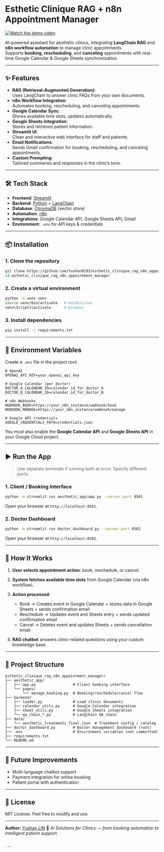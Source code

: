 # Esthetic Clinique RAG + n8n Appointment Manager

[![Watch the demo video](https://img.youtube.com/vi/RSWfQzccIQk/maxresdefault.jpg)](https://youtu.be/RSWfQzccIQk)

AI-powered assistant for aesthetic clinics, integrating **LangChain RAG** and **n8n workflow automation** to manage clinic appointments.  
Supports **booking**, **rescheduling**, and **canceling** appointments with real-time Google Calendar & Google Sheets synchronization.

---

## ✨ Features

- **RAG (Retrieval-Augmented Generation)**:  
  Uses LangChain to answer clinic FAQs from your own documents.
- **n8n Workflow Integration**:  
  Automates booking, rescheduling, and canceling appointments.
- **Google Calendar Sync**:  
  Shows available time slots, updates automatically.
- **Google Sheets Integration**:  
  Stores and retrieves patient information.
- **Streamlit UI**:  
  Clean and interactive web interface for staff and patients.
- **Email Notifications**:  
  Sends Gmail confirmation for booking, rescheduling, and canceling appointments.
- **Custom Prompting**:  
  Tailored summaries and responses in the clinic’s tone.

---

## 🛠 Tech Stack

- **Frontend**: [Streamlit](https://streamlit.io/)  
- **Backend**: [Python](https://www.python.org/) + [LangChain](https://www.langchain.com/)  
- **Database**: [ChromaDB](https://www.trychroma.com/) (vector store)  
- **Automation**: [n8n](https://n8n.io/)  
- **Integrations**: Google Calendar API, Google Sheets API, Gmail  
- **Environment**: `.env` for API keys & credentials

---

## 📦 Installation

### 1. Clone the repository
```bash
git clone https://github.com/Yushan9293/esthetic_clinique_rag_n8n_appointment_manager.git
cd esthetic_clinique_rag_n8n_appointment_manager
````

### 2. Create a virtual environment

```bash
python -m venv venv
source venv/bin/activate   # macOS/Linux
venv\Scripts\activate      # Windows
```

### 3. Install dependencies

```bash
pip install -r requirements.txt
```

---

## 🔑 Environment Variables

Create a `.env` file in the project root:

```env
# OpenAI
OPENAI_API_KEY=your_openai_api_key

# Google Calendar (per doctor)
DOCTOR_A_CALENDAR_ID=calendar_id_for_doctor_A
DOCTOR_B_CALENDAR_ID=calendar_id_for_doctor_B

# n8n Webhooks
WEBHOOK_BOOK=https://your_n8n_instance/webhook/book
WEBHOOK_MANAGE=https://your_n8n_instance/webhook/manage

# Google API credentials
GOOGLE_CREDENTIALS_PATH=credentials.json
```

You must also enable the **Google Calendar API** and **Google Sheets API** in your Google Cloud project.

---

## ▶️ Run the App

> Use separate terminals if running both at once. Specify different ports.

### 1. Client / Booking Interface

```bash
python -m streamlit run aesthetic_app/app.py --server.port 8501
```

Open your browser at `http://localhost:8501`.

### 2. Doctor Dashboard

```bash
python -m streamlit run doctor_dashboard.py --server.port 8502
```

Open your browser at `http://localhost:8502`.

---

## 🧩 How It Works

1. **User selects appointment action**: book, reschedule, or cancel.
2. **System fetches available time slots** from Google Calendar (via n8n workflow).
3. **Action processed**:

   * Book → Creates event in Google Calendar + stores data in Google Sheets + sends confirmation email
   * Reschedule → Updates event and Sheets entry + sends updated confirmation email
   * Cancel → Deletes event and updates Sheets + sends cancellation email
4. **RAG chatbot** answers clinic-related questions using your custom knowledge base.

---

## 📌 Project Structure

```
esthetic_clinique_rag_n8n_appointment_manager/
├── aesthetic_app/
│   ├── app.py                 # Client booking interface
│   └── pages/
│       └── manage_booking.py  # Booking/reschedule/cancel flow
├── backend/
│   ├── loader.py              # Load clinic documents
│   ├── calendar_utils.py      # Google Calendar integration
│   ├── sheet_utils.py         # Google Sheets integration
│   └── qa_chain_*.py          # LangChain QA chain
├── data/
│   └── aesthetic_treatments_final.json  # Treatment config / catalog
├── doctor_dashboard.py        # Doctor management dashboard (root)
├── .env                       # Environment variables (not committed)
├── requirements.txt
└── README.md
```

---

## 🚀 Future Improvements

* Multi-language chatbot support
* Payment integration for online booking
* Patient portal with authentication

---

## 📄 License

MIT License. Feel free to modify and use.

---

**Author:** [Yushan LIN](https://github.com/Yushan9293)
💬 *AI Solutions for Clinics — from booking automation to intelligent patient support.*

```

---

